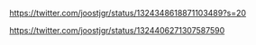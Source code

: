 https://twitter.com/joostjgr/status/1324348618871103489?s=20

https://twitter.com/joostjgr/status/1324406271307587590